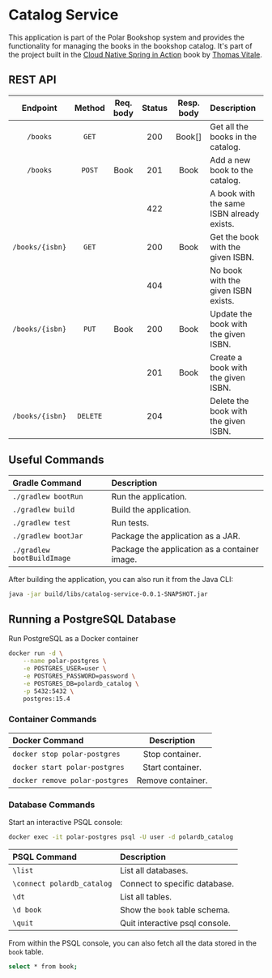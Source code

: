 # Catalog Service

This application is part of the Polar Bookshop system and provides the functionality for managing
the books in the bookshop catalog. It's part of the project built in the
[Cloud Native Spring in Action](https://www.manning.com/books/cloud-native-spring-in-action) book
by [Thomas Vitale](https://www.thomasvitale.com).

## REST API

| Endpoint	      | Method   | Req. body  | Status | Resp. body     | Description    		   	     |
|:---------------:|:--------:|:----------:|:------:|:--------------:|:-------------------------------|
| `/books`        | `GET`    |            | 200    | Book[]         | Get all the books in the catalog. |
| `/books`        | `POST`   | Book       | 201    | Book           | Add a new book to the catalog. |
|                 |          |            | 422    |                | A book with the same ISBN already exists. |
| `/books/{isbn}` | `GET`    |            | 200    | Book           | Get the book with the given ISBN. |
|                 |          |            | 404    |                | No book with the given ISBN exists. |
| `/books/{isbn}` | `PUT`    | Book       | 200    | Book           | Update the book with the given ISBN. |
|                 |          |            | 201    | Book           | Create a book with the given ISBN. |
| `/books/{isbn}` | `DELETE` |            | 204    |                | Delete the book with the given ISBN. |

## Useful Commands

| Gradle Command	         | Description                                   |
|:---------------------------|:----------------------------------------------|
| `./gradlew bootRun`        | Run the application.                          |
| `./gradlew build`          | Build the application.                        |
| `./gradlew test`           | Run tests.                                    |
| `./gradlew bootJar`        | Package the application as a JAR.             |
| `./gradlew bootBuildImage` | Package the application as a container image. |

After building the application, you can also run it from the Java CLI:

```bash
java -jar build/libs/catalog-service-0.0.1-SNAPSHOT.jar
```

## Running a PostgreSQL Database

Run PostgreSQL as a Docker container

```bash
docker run -d \
    --name polar-postgres \
    -e POSTGRES_USER=user \
    -e POSTGRES_PASSWORD=password \
    -e POSTGRES_DB=polardb_catalog \
    -p 5432:5432 \
    postgres:15.4
```

### Container Commands

| Docker Command	                     | Description       |
|:------------------------------------|:-----------------:|
| `docker stop polar-postgres`        | Stop container.   |
| `docker start polar-postgres`       | Start container.  |
| `docker remove polar-postgres`      | Remove container. |

### Database Commands

Start an interactive PSQL console:

```bash
docker exec -it polar-postgres psql -U user -d polardb_catalog
```

| PSQL Command	              | Description                                    |
|:---------------------------|:-----------------------------------------------|
| `\list`                    | List all databases.                            |
| `\connect polardb_catalog` | Connect to specific database.                  |
| `\dt`                      | List all tables.                               |
| `\d book`                  | Show the `book` table schema.                  |
| `\quit`                    | Quit interactive psql console.                 |

From within the PSQL console, you can also fetch all the data stored in the `book` table.

```bash
select * from book;
```
